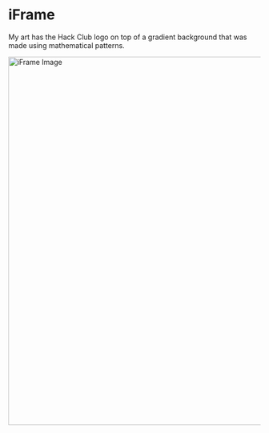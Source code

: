 # iFrame

My art has the Hack Club logo on top of a gradient background that was made using mathematical patterns.

<img width="944" height="735" alt="iFrame Image" src="https://github.com/user-attachments/assets/f254f9e9-3a8d-49bb-81af-01dfe0736dda" />
